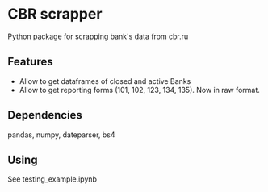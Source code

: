 # CBR scrapper
Python package for scrapping bank's data from cbr.ru

## Features

- Allow to get dataframes of closed and active Banks
- Allow to get reporting forms (101, 102, 123, 134, 135). Now in raw format.

## Dependencies

pandas, numpy, dateparser, bs4

## Using

See testing_example.ipynb
